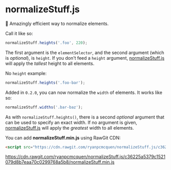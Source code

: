 # normalizeStuff.js
:two_women_holding_hands: Amazingly efficient way to normalize elements.

Call it like so:

```javascript
normalizeStuff.heights('.foo', 220);
```

The first argument is the `elementSelector`, and the second argument (which is *optional*), is `height`. If you don't feed a `height` argument, [normalizeStuff.js](https://github.com/ryanpcmcquen/normalizeStuff.js) will apply the *tallest* height to all elements.

No `height` example:
```javascript
normalizeStuff.heights('.foo-bar');
```

Added in `0.2.0`, you can now normalize the `width` of elements. It works like so:

```javascript
normalizeStuff.widths('.bar-baz');
```

As with `normalizeStuff.heights()`, there is a second *optional* argument that can be used to specify an exact width. If no argument is given, [normalizeStuff.js](https://github.com/ryanpcmcquen/normalizeStuff.js) will apply the *greatest* width to all elements.

You can add **normalizeStuff.min.js** using RawGit CDN:

```html
<script src="https://cdn.rawgit.com/ryanpcmcquen/normalizeStuff.js/c36225a5379c1521079d8b7eaa70c0299768a5b8/normalizeStuff.min.js"></script>
```

https://cdn.rawgit.com/ryanpcmcquen/normalizeStuff.js/c36225a5379c1521079d8b7eaa70c0299768a5b8/normalizeStuff.min.js
